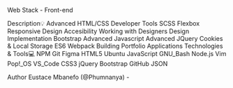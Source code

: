 Web Stack - Front-end

Description💡
Advanced HTML/CSS
Developer Tools
SCSS
Flexbox
Responsive Design
Accesibility
Working with Designers
Design Implementation
Bootstrap
Advanced Javascript
Advanced JQuery
Cookies & Local Storage
ES6
Webpack
Building Portfolio Applications
Technologies & Tools💻
NPM Git Figma HTML5 Ubuntu JavaScript GNU_Bash Node.js Vim Pop!_OS VS_Code CSS3 jQuery Bootstrap GitHub JSON

Author
Eustace Mbanefo (@Phumnanya) -    
